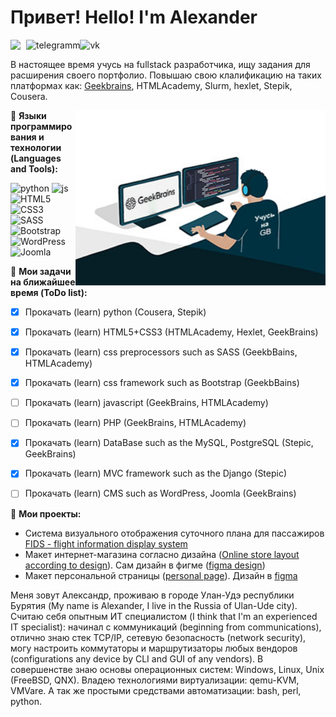 
  Привет! Hello! I'm Alexander
  ================
 <div style="display: flex">
  <img src="https://media.giphy.com/media/hvRJCLFzcasrR4ia7z/giphy.gif" width="25px">
  <div>
    <a href="https://vk.com/id65419945">
      <img align="right" src="https://img.icons8.com/color/48/000000/vk-com.png" alt="vk">
    </a>
    <a href="https://t.me/mineevburyat">
      <img align="right" src="https://img.icons8.com/color/48/000000/telegram-app--v1.png" alt="telegramm">
    </a>
  </div>
</div>


В настоящее время учусь на fullstack разработчика, ищу задания для расширения своего портфолио. 
Повышаю свою клалификацию на таких платформах как: <a href="https://gb.ru/go/v2jW8H">Geekbrains</a>, HTMLAcademy, Slurm, hexlet, Stepik, Cousera. 

<a href="https://gb.ru/go/v2jW8H"><img align="right" alt="GIF" src="Учусь на gb.jpg" width="400" height="280" /></a>
 
🔭 **Языки программирования и технологии (Languages and Tools):**  

![python](https://img.icons8.com/color/48/000000/python.png)
![js](https://img.icons8.com/color/48/000000/javascript.png)
![HTML5](https://img.icons8.com/color/48/000000/html-5--v1.png)
![CSS3](https://img.icons8.com/color/48/000000/css3.png)
![SASS](https://img.icons8.com/color/48/000000/sass.png)
![Bootstrap](https://img.icons8.com/color/48/000000/bootstrap.png)
![WordPress](https://img.icons8.com/color/48/000000/wordpress.png)
![Joomla](https://img.icons8.com/color/48/000000/joomla.png)

🚧 **Мои задачи на ближайшее время (ToDo list):**
<!-- TODO-IST:START -->
* [x] Прокачать (learn) python (Cousera, Stepik)
* [x] Прокачать (learn) HTML5+CSS3 (HTMLAcademy, Hexlet, GeekBrains)
* [x] Прокачать (learn) css preprocessors such as SASS (GeekbBains, HTMLAcademy)  
* [x] Прокачать (learn) css framework such as Bootstrap (GeekbBains)
* [ ] Прокачать (learn) javascript (GeekBrains, HTMLAcademy)
* [ ] Прокачать (learn) PHP (GeekBrains, HTMLAcademy)
* [x] Прокачать (learn) DataBase such as the MySQL, PostgreSQL (Stepic, GeekBrains)
* [x] Прокачать (learn) MVC framework such as the Django (Stepic)
* [ ] Прокачать (learn) CMS such as WordPress, Joomla (GeekBrains)

  
<!-- TODO-IST:END -->

👯 **Мои проекты:**
* Система визуального отображения суточного плана для пассажиров [FIDS - flight information display system](https://github.com/mineevburyat/djangoFIDS)
* Макет интернет-магазина согласно дизайна ([Online store layout according to design](https://github.com/mineevburyat/geekbrains2)). Сам дизайн в фигме ([figma design](https://www.figma.com/file/cnLkMxpfJezBJr4ifndG5s/shop-(Copy)?node-id=0%3A1))
* Макет персональной страницы ([personal page](https://github.com/mineevburyat/geekbrines)). Дизайн в [figma](https://www.figma.com/file/AOKabCJEdEqr9ZZEaJ0IMS/html%2Fcss-(Copy))

Меня зовут Александр, проживаю в городе Улан-Удэ республики Бурятия (My name is Alexander, I live in the Russia of Ulan-Ude city). Считаю себя опытным ИТ специалистом (I think that I'm an experienced IT specialist): начинал с коммуникаций (beginning from communications), отлично знаю стек TCP/IP, сетевую безопасность (network security), могу настроить коммутаторы и маршрутизаторы любых вендоров (configurations any device by CLI and GUI of any vendors). В совершенстве знаю основы операционных систем: Windows, Linux, Unix (FreeBSD, QNX). Владею технологиями виртуализации: qemu-KVM, VMVare. А так же простыми средствами автоматизации: bash, perl, python.

<!--
**mineevburyat/mineevburyat** is a ✨ _special_ ✨ repository because its `README.md` (this file) appears on your GitHub profile.

Here are some ideas to get you started:

- 🔭 I’m currently working on ...
- 🌱 I’m currently learning ...
- 👯 I’m looking to collaborate on ...
- 🤔 I’m looking for help with ...
- 💬 Ask me about ...
- 📫 How to reach me: ...
- 😄 Pronouns: ...
- ⚡ Fun fact: ...
-->
